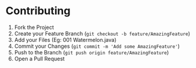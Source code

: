 # Contributing

1. Fork the Project
2. Create your Feature Branch (`git checkout -b feature/AmazingFeature`)
3. Add your Files (Eg: 001 Watermelon.java)
4. Commit your Changes (`git commit -m 'Add some AmazingFeature'`)
5. Push to the Branch (`git push origin feature/AmazingFeature`)
6. Open a Pull Request
